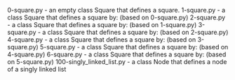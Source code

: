 0-square.py - an empty class Square that defines a square.
1-square.py - a class Square that defines a square by: (based on 0-square.py)
2-square.py - a class Square that defines a square by: (based on 1-square.py)
3-square.py - a class Square that defines a square by: (based on 2-square.py)
4-square.py - a class Square that defines a square by: (based on 3-square.py)
5-square.py - a class Square that defines a square by: (based on 4-square.py)
6-square.py - a class Square that defines a square by: (based on 5-square.py)
100-singly_linked_list.py - a class Node that defines a node of a singly linked list
